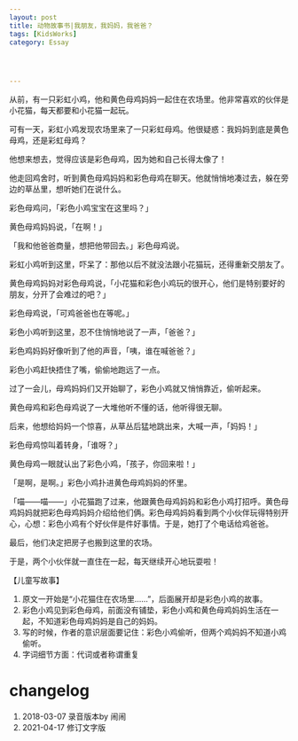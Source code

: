 ```yaml
---
layout: post
title: 动物故事书|我朋友，我妈妈，我爸爸？
tags: [KidsWorks]
category: Essay




---
```


从前，有一只彩虹小鸡，他和黄色母鸡妈妈一起住在农场里。他非常喜欢的伙伴是小花猫，每天都要和小花猫一起玩。

可有一天，彩虹小鸡发现农场里来了一只彩虹母鸡。他很疑惑：我妈妈到底是黄色母鸡，还是彩虹母鸡？

他想来想去，觉得应该是彩色母鸡，因为她和自己长得太像了！

他走回鸡舍时，听到黄色母鸡妈妈和彩色母鸡在聊天。他就悄悄地凑过去，躲在旁边的草丛里，想听她们在说什么。

彩色母鸡问，「彩色小鸡宝宝在这里吗？」

黄色母鸡妈妈说，「在啊！」

「我和他爸爸商量，想把他带回去。」彩色母鸡说。

彩虹小鸡听到这里，吓呆了：那他以后不就没法跟小花猫玩，还得重新交朋友了。

黄色母鸡妈妈对彩色母鸡说，「小花猫和彩色小鸡玩的很开心，他们是特别要好的朋友，分开了会难过的吧？」

彩色母鸡说，「可鸡爸爸也在等呢。」

彩色小鸡听到这里，忍不住悄悄地说了一声，「爸爸？」

彩色鸡妈妈好像听到了他的声音，「咦，谁在喊爸爸？」

彩色小鸡赶快捂住了嘴，偷偷地跑远了一点。

过了一会儿，母鸡妈妈们又开始聊了，彩色小鸡就又悄悄靠近，偷听起来。

黄色母鸡和彩色母鸡说了一大堆他听不懂的话，他听得很无聊。

后来，他想给妈妈一个惊喜，从草丛后猛地跳出来，大喊一声，「妈妈！」

彩色母鸡惊叫着转身，「谁呀？」

黄色母鸡一眼就认出了彩色小鸡，「孩子，你回来啦！」

「是啊，是啊。」彩色小鸡扑进黄色母鸡妈妈的怀里。



「喵——喵——」小花猫跑了过来，他跟黄色母鸡妈妈和彩色小鸡打招呼。黄色母鸡妈妈就把彩色母鸡妈妈介绍给他们俩。彩色母鸡妈妈看到两个小伙伴玩得特别开心，心想：彩色小鸡有个好伙伴是件好事情。于是，她打了个电话给鸡爸爸。

最后，他们决定把房子也搬到这里的农场。

于是，两个小伙伴就一直住在一起，每天继续开心地玩耍啦！	



【儿童写故事】

1. 原文一开始是“小花猫住在农场里……”，后面展开却是彩色小鸡的故事。
2. 彩色小鸡见到彩色母鸡，前面没有铺垫，彩色小鸡和黄色母鸡妈妈生活在一起，不知道彩色母鸡妈妈是自己的妈妈。
3. 写的时候，作者的意识层面要记住：彩色小鸡偷听，但两个鸡妈妈不知道小鸡偷听。
4. 字词细节方面：代词或者称谓重复

# changelog

1. 2018-03-07 录音版本by 闹闹
2. 2021-04-17 修订文字版